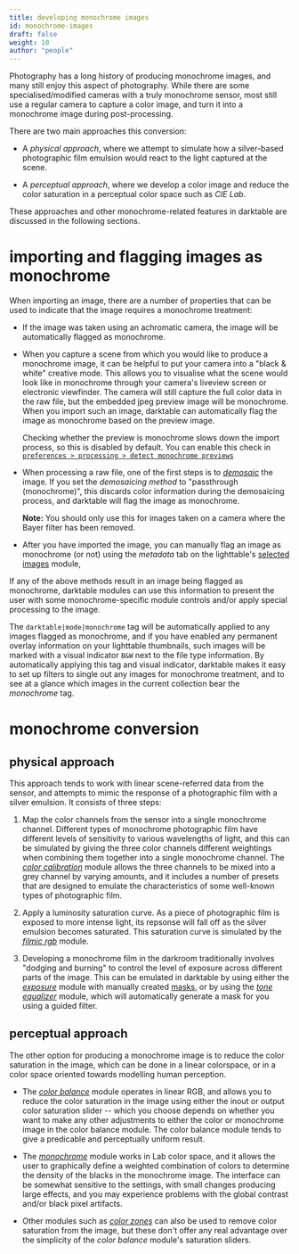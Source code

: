```yaml
---
title: developing monochrome images
id: monochrome-images
draft: false
weight: 10
author: "people"
---
```


Photography has a long history of producing monochrome images, and many still enjoy this aspect of photography. While there are some specialised/modified cameras with a truly monochrome sensor, most still use a regular camera to capture a color image, and turn it into a monochrome image during post-processing.

There are two main approaches this conversion:

- A _physical approach_, where we attempt to simulate how a silver-based photographic film emulsion would react to the light captured at the scene.

- A _perceptual approach_, where we develop a color image and reduce the color saturation in a perceptual color space such as _CIE Lab_.

These approaches and other monochrome-related features in darktable are discussed in the following sections.

# importing and flagging images as monochrome

When importing an image, there are a number of properties that can be used to indicate that the image requires a monochrome treatment:

- If the image was taken using an achromatic camera, the image will be automatically flagged as monochrome.

- When you capture a scene from which you would like to produce a monochrome image, it can be helpful to put your camera into a "black & white" creative mode. This allows you to visualise what the scene would look like in monochrome through your camera's liveview screen or electronic viewfinder. The camera will still capture the full color data in the raw file, but the embedded jpeg preview image will be monochrome. When you import such an image, darktable can automatically flag the image as monochrome based on the preview image.

  Checking whether the preview is monochrome slows down the import process, so this is disabled by default. You can enable this check in [`preferences > processing > detect monochrome previews`](../preferences-settings/processing.md)  

- When processing a raw file, one of the first steps is to [_demosaic_](../module-reference/processing-modules/demosaic.md) the image. If you set the _demosaicing method_ to "passthrough (monochrome)", this discards color information during the demosaicing process, and darktable will flag the image as monochrome. 

  **Note:** You should only use this for images taken on a camera where the Bayer filter has been removed.

- After you have imported the image, you can manually flag an image as monochrome (or not) using the _metadata_ tab on the lighttable's [selected images](../module-reference/utility-modules/lighttable/selected-image.md) module,

If any of the above methods result in an image being flagged as monochrome, darktable modules can use this information to present the user with some monochrome-specific module controls and/or apply special processing to the image.

The `darktable|mode|monochrome` tag will be automatically applied to any images flagged as monochrome, and if you have enabled any permanent overlay information on your lighttable thumbnails, such images will be marked with a visual indicator `B&W` next to the file type information. By automatically applying this tag and visual indicator, darktable makes it easy to set up filters to single out any images for monochrome treatment, and to see at a glance which images in the current collection bear the _monochrome_ tag.

# monochrome conversion

## physical approach

This approach tends to work with linear scene-referred data from the sensor, and attempts to mimic the response of a photographic film with a silver emulsion. It consists of three steps:

1. Map the color channels from the sensor into a single monochrome channel. Different types of monochrome photographic film have different levels of sensitivity to various wavelengths of light, and this can be simulated by giving the three color channels different weightings when combining them together into a single monochrome channel. The [_color calibration_](../module-reference/processing-modules/color-calibration.md) module allows the three channels to be mixed into a grey channel by varying amounts, and it includes a number of presets that are designed to emulate the characteristics of some well-known types of photographic film.

2. Apply a luminosity saturation curve. As a piece of photographic film is exposed to more intense light, its repsonse will fall off as the silver emulsion becomes saturated. This saturation curve is simulated by the [_filmic rgb_](../module-reference/processing-modules/filmic-rgb.md) module.

3. Developing a monochrome film in the darkroom traditionally involves "dodging and burning" to control the level of exposure across different parts of the image. This can be emulated in darktable by using either the [_exposure_](../module-reference/processing-modules/exposure.md) module with manually created [masks](../darkroom/masking-and-blending/overview.md), or by using the [_tone equalizer_](../module-reference/processing-modules/tone-equalizer.md) module, which will automatically generate a mask for you using a guided filter.

## perceptual approach

The other option for producing a monochrome image is to reduce the color saturation in the image, which can be done in a linear colorspace, or in a color space oriented towards modelling human perception.

- The [_color balance_](../module-reference/processing-modules/color-balance.md) module operates in linear RGB, and allows you to reduce the color saturation in the image using either the inout or output color saturation slider -- which you choose depends on whether you want to make any other adjustments to either the color or monochrome image in the color balance module. The color balance module tends to give a predicable and perceptually uniform result.

- The [_monochrome_](../module-reference/processing-modules/monochrome.md) module works in Lab color space, and it allows the user to graphically define a weighted combination of colors to determine the density of the blacks in the monochrome image. The interface can be somewhat sensitive to the settings, with small changes producing large effects, and you may experience problems with the global contrast and/or black pixel artifacts.

- Other modules such as [_color zones_](../module-reference/processing-modules/color-zones.md) can also be used to remove color saturation from the image, but these don't offer any real advantage over the simplicity of the _color balance_ module's saturation sliders.

